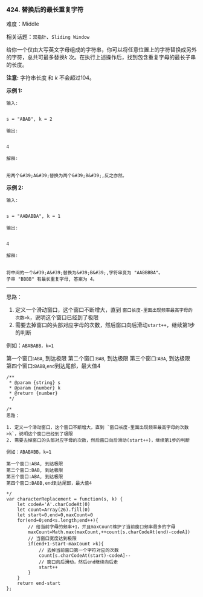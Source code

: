 ### 424. 替换后的最长重复字符

难度：Middle

相关话题：`双指针`、`Sliding Window`

给你一个仅由大写英文字母组成的字符串，你可以将任意位置上的字符替换成另外的字符，总共可最多替换*k* 次。在执行上述操作后，找到包含重复字母的最长子串的长度。



**注意:** 
字符串长度 和 *k* 不会超过104。



**示例 1:** 



```
输入:


s = "ABAB", k = 2

输出:


4

解释:


用两个&#39;A&#39;替换为两个&#39;B&#39;,反之亦然。
```


**示例 2:** 



```
输入:


s = "AABABBA", k = 1

输出:


4

解释:


将中间的一个&#39;A&#39;替换为&#39;B&#39;,字符串变为 "AABBBBA"。
子串 "BBBB" 有最长重复字母, 答案为 4。
```



-----

思路：

1. 定义一个滑动窗口，这个窗口不断增大，直到 `窗口长度-里面出现频率最高字母的次数>k`，说明这个窗口已经到了极限
2. 需要去掉窗口的头部对应字母的次数，然后窗口向后滑动`start++`，继续第1步的判断

例如：`ABABABB，k=1`

第一个窗口:`ABA`, 到达极限
第二个窗口:`BAB`, 到达极限
第三个窗口:`ABA`, 到达极限
第四个窗口:`BABB`,`end`到达尾部，最大值4
```
/**
 * @param {string} s
 * @param {number} k
 * @return {number}
 */

/*
思路：

1. 定义一个滑动窗口，这个窗口不断增大，直到 `窗口长度-里面出现频率最高字母的次数>k`，说明这个窗口已经到了极限
2. 需要去掉窗口的头部对应字母的次数，然后窗口向后滑动(start++)，继续第1步的判断

例如：ABABABB，k=1

第一个窗口:ABA, 到达极限
第二个窗口:BAB, 到达极限
第三个窗口:ABA, 到达极限
第四个窗口:BABB,end到达尾部，最大值4

*/
var characterReplacement = function(s, k) {
    let codeA='A'.charCodeAt(0)
    let count=Array(26).fill(0)
    let start=0,end=0,maxCount=0
    for(end=0;end<s.length;end++){
        // 给当前字母的频率+1，并且maxCount维护了当前窗口频率最多的字母
        maxCount=Math.max(maxCount,++count[s.charCodeAt(end)-codeA])
        // 当窗口宽度达到极限
        if(end+1-start-maxCount >k){
            // 去掉当前窗口第一个字符对应的次数
            count[s.charCodeAt(start)-codeA]--
            // 窗口向后滑动，然后end继续向后走
            start++
        }
    }
    return end-start
};
```

